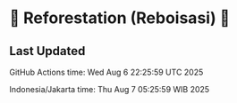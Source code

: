 
# 🌳 Reforestation (Reboisasi) 🌲

## Last Updated

GitHub Actions time: Wed Aug  6 22:25:59 UTC 2025

Indonesia/Jakarta time: Thu Aug  7 05:25:59 WIB 2025
